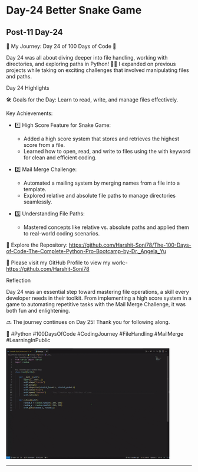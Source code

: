 # Day-24 Better Snake Game

## Post-11 Day-24

🌟 My Journey: Day 24 of 100 Days of Code 🌟

Day 24 was all about diving deeper into file handling, working with directories, and exploring paths in Python! 📂✨ I expanded on previous projects while taking on exciting challenges that involved manipulating files and paths.

Day 24 Highlights

🛠 Goals for the Day: Learn to read, write, and manage files effectively.

Key Achievements:

- 1️⃣ High Score Feature for Snake Game:
  - Added a high score system that stores and retrieves the highest score from a file.
  - Learned how to open, read, and write to files using the with keyword for clean and efficient coding.

- 2️⃣ Mail Merge Challenge:
  - Automated a mailing system by merging names from a file into a template.
  - Explored relative and absolute file paths to manage directories seamlessly.

- 3️⃣ Understanding File Paths:
  - Mastered concepts like relative vs. absolute paths and applied them to real-world coding scenarios.

🔗 Explore the Repository: <https://github.com/Harshit-Soni78/The-100-Days-of-Code-The-Complete-Python-Pro-Bootcamp-by-Dr._Angela_Yu>

📂 Please visit my GitHub Profile to view my work:- <https://github.com/Harshit-Soni78>

Reflection

Day 24 was an essential step toward mastering file operations, a skill every developer needs in their toolkit. From implementing a high score system in a game to automating repetitive tasks with the Mail Merge Challenge, it was both fun and enlightening.

🔜 The journey continues on Day 25! Thank you for following along.

🚀 #Python #100DaysOfCode #CodingJourney #FileHandling #MailMerge #LearningInPublic

<img height=300px src="Post Pics/Post-11 Day-24/Day-24.gif">

---
